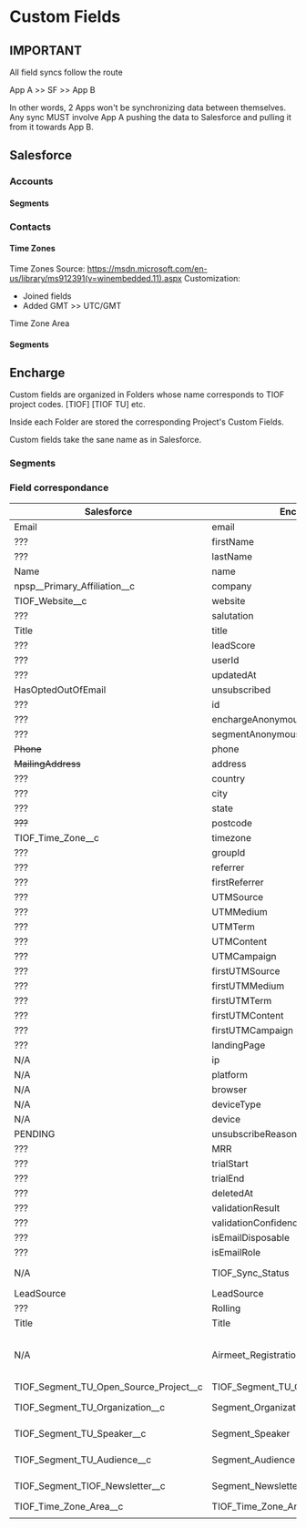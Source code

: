 # Custom Fields

## IMPORTANT

All field syncs follow the route

App A >> SF >> App B

In other words, 2 Apps won't be synchronizing data between themselves. Any sync MUST involve App A pushing the data to Salesforce and pulling it from it towards App B.

## Salesforce

### Accounts

#### Segments

### Contacts

#### Time Zones

Time Zones Source: https://msdn.microsoft.com/en-us/library/ms912391(v=winembedded.11).aspx Customization:

* Joined fields
* Added GMT >> UTC/GMT

Time Zone Area

#### Segments

## Encharge

Custom fields are organized in Folders whose name corresponds to TIOF project codes. \[TIOF] \[TIOF TU] etc.

Inside each Folder are stored the corresponding Project's Custom Fields.

Custom fields take the sane name as in Salesforce.

### Segments

### Field correspondance

| Salesforce                                    | Encharge.io                                   | Notes                                                                                         |
| --------------------------------------------- | --------------------------------------------- | --------------------------------------------------------------------------------------------- |
| Email                                         | email                                         |                                                                                               |
| ???                                           | firstName                                     |                                                                                               |
| ???                                           | lastName                                      |                                                                                               |
| Name                                          | name                                          |                                                                                               |
| npsp\_\_Primary\_Affiliation\_\_c             | company                                       |                                                                                               |
| TIOF\_Website\_\_c                            | website                                       |                                                                                               |
| ???                                           | salutation                                    |                                                                                               |
| Title                                         | title                                         |                                                                                               |
| ???                                           | leadScore                                     |                                                                                               |
| ???                                           | userId                                        |                                                                                               |
| ???                                           | updatedAt                                     |                                                                                               |
| HasOptedOutOfEmail                            | unsubscribed                                  |                                                                                               |
| ???                                           | id                                            |                                                                                               |
| ???                                           | enchargeAnonymousId                           |                                                                                               |
| ???                                           | segmentAnonymousId                            |                                                                                               |
| ~~Phone~~                                     | phone                                         | Do NOT sync                                                                                   |
| ~~MailingAddress~~                            | address                                       | Do NOT sync                                                                                   |
| ???                                           | country                                       |                                                                                               |
| ???                                           | city                                          |                                                                                               |
| ???                                           | state                                         |                                                                                               |
| ~~???~~                                       | postcode                                      | Do NOT sync                                                                                   |
| TIOF\_Time\_Zone\_\_c                         | timezone                                      |                                                                                               |
| ???                                           | groupId                                       |                                                                                               |
| ???                                           | referrer                                      |                                                                                               |
| ???                                           | firstReferrer                                 |                                                                                               |
| ???                                           | UTMSource                                     |                                                                                               |
| ???                                           | UTMMedium                                     |                                                                                               |
| ???                                           | UTMTerm                                       |                                                                                               |
| ???                                           | UTMContent                                    |                                                                                               |
| ???                                           | UTMCampaign                                   |                                                                                               |
| ???                                           | firstUTMSource                                |                                                                                               |
| ???                                           | firstUTMMedium                                |                                                                                               |
| ???                                           | firstUTMTerm                                  |                                                                                               |
| ???                                           | firstUTMContent                               |                                                                                               |
| ???                                           | firstUTMCampaign                              |                                                                                               |
| ???                                           | landingPage                                   |                                                                                               |
| N/A                                           | ip                                            | Do NOT sync                                                                                   |
| N/A                                           | platform                                      | Do NOT sync                                                                                   |
| N/A                                           | browser                                       | Do NOT sync                                                                                   |
| N/A                                           | deviceType                                    | Do NOT sync                                                                                   |
| N/A                                           | device                                        | Do NOT sync                                                                                   |
| PENDING                                       | unsubscribeReason                             |                                                                                               |
| ???                                           | MRR                                           |                                                                                               |
| ???                                           | trialStart                                    |                                                                                               |
| ???                                           | trialEnd                                      |                                                                                               |
| ???                                           | deletedAt                                     |                                                                                               |
| ???                                           | validationResult                              |                                                                                               |
| ???                                           | validationConfidence                          |                                                                                               |
| ???                                           | isEmailDisposable                             |                                                                                               |
| ???                                           | isEmailRole                                   |                                                                                               |
| N/A                                           | TIOF\_Sync\_Status                            | This is an internal indicator for Encharge                                                    |
| LeadSource                                    | LeadSource                                    | x                                                                                             |
| ???                                           | Rolling                                       |                                                                                               |
| Title                                         | Title                                         |                                                                                               |
| N/A                                           | Airmeet\_Registration                         | To be updated to: TIOF\_Airmeet\_Registration / To be deprecated and introduced in LeadSource |
| TIOF\_Segment\_TU\_Open\_Source\_Project\_\_c | TIOF\_Segment\_TU\_Open\_Source\_Project\_\_c |                                                                                               |
| TIOF\_Segment\_TU\_Organization\_\_c          | Segment\_Organization                         | To be updated to: TIOF\_Segment\_TU\_Organization\_\_c                                        |
| TIOF\_Segment\_TU\_Speaker\_\_c               | Segment\_Speaker                              | To be updated to: TIOF\_Segment\_TU\_Speaker\_\_c                                             |
| TIOF\_Segment\_TU\_Audience\_\_c              | Segment\_Audience                             | To be updated to: TIOF\_Segment\_TU\_Audience\_\_c                                            |
| TIOF\_Segment\_TIOF\_Newsletter\_\_c          | Segment\_Newsletter                           | To be updated to: TIOF\_Segment\_TIOF\_Newsletter\_\_c                                        |
| TIOF\_Time\_Zone\_Area\_\_c                   | TIOF\_Time\_Zone\_Area\_\_c                   |                                                                                               |
|                                               |                                               |                                                                                               |
